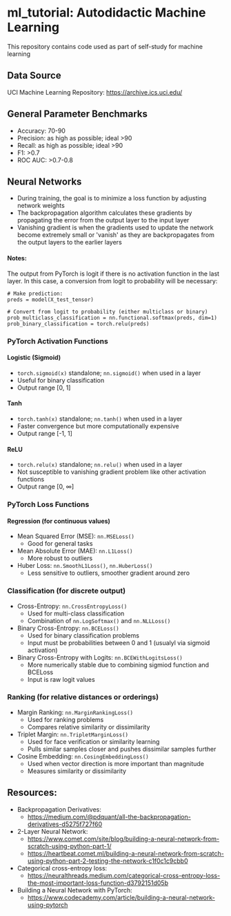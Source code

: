 # ml_tutorial: Autodidactic Machine Learning
This repository contains code used as part of self-study for machine learning

## Data Source
UCI Machine Learning Repository: https://archive.ics.uci.edu/

## General Parameter Benchmarks
- Accuracy: 70-90
- Precision: as high as possible; ideal >90
- Recall: as high as possible; ideal >90
- F1: >0.7
- ROC AUC: >0.7-0.8

## Neural Networks
- During training, the goal is to minimize a loss function by adjusting network weights
- The backpropagation algorithm calculates these gradients by propagating the error from the output layer to the input layer
- Vanishing gradient is when the gradients used to update the network become extremely small or 'vanish' as they are backpropagates from the output layers to the earlier layers

#### Notes:
The output from PyTorch is logit if there is no activation function in the last layer. In this case, a conversion from logit to probability will be necessary:
```
# Make prediction:
preds = model(X_test_tensor)

# Convert from logit to probability (either multiclass or binary)
prob_multiclass_classification = nn.functional.softmax(preds, dim=1)
prob_binary_classification = torch.relu(preds)
```
### PyTorch Activation Functions
#### Logistic (Sigmoid)
- `torch.sigmoid(x)` standalone; `nn.sigmoid()` when used in a layer
- Useful for binary classification
- Output range [0, 1]
#### Tanh
- `torch.tanh(x)` standalone; `nn.tanh()` when used in a layer
- Faster convergence but more computationally expensive
- Output range [-1, 1]
#### ReLU
- `torch.relu(x)` standalone; `nn.relu()` when used in a layer
- Not susceptible to vanishing gradient problem like other activation functions
- Output range [0, ∞]

### PyTorch Loss Functions
#### Regression (for continuous values)
- Mean Squared Error (MSE): `nn.MSELoss()`
    - Good for general tasks
- Mean Absolute Error (MAE): `nn.L1Loss()`
    - More robust to outliers
- Huber Loss: `nn.SmoothL1Loss()`, `nn.HuberLoss()`
    - Less sensitive to outliers, smoother gradient around zero

### Classification (for discrete output)
- Cross-Entropy: `nn.CrossEntropyLoss()`
    - Used for multi-class classification
    - Combination of `nn.LogSoftmax()` and `nn.NLLLoss()`
- Binary Cross-Entropy: `nn.BCELoss()`
    - Used for binary classification problems
    - Input must be probabilities between 0 and 1 (usualyl via sigmoid activation)
- Binary Cross-Entropy with Logits: `nn.BCEWithLogitsLoss()`
    - More numerically stable due to combining sigmiod function and BCELoss
    - Input is raw logit values

### Ranking (for relative distances or orderings)
- Margin Ranking: `nn.MarginRankingLoss()`
    - Used for ranking problems
    - Compares relative similarity or dissimilarity
- Triplet Margin: `nn.TripletMarginLoss()`
    - Used for face verification or similarity learning
    - Pulls similar samples closer and pushes dissimilar samples further
- Cosine Embedding: `nn.CosingEmbeddingLoss()`
    - Used when vector direction is more important than magnitude
    - Measures similarity or dissimilarity

## Resources:
- Backpropagation Derivatives:
    - https://medium.com/@pdquant/all-the-backpropagation-derivatives-d5275f727f60
- 2-Layer Neural Network:
    - https://www.comet.com/site/blog/building-a-neural-network-from-scratch-using-python-part-1/
    - https://heartbeat.comet.ml/building-a-neural-network-from-scratch-using-python-part-2-testing-the-network-c1f0c1c9cbb0
- Categorical cross-entropy loss:
    - https://neuralthreads.medium.com/categorical-cross-entropy-loss-the-most-important-loss-function-d3792151d05b
- Building a Neural Network with PyTorch:
    - https://www.codecademy.com/article/building-a-neural-network-using-pytorch